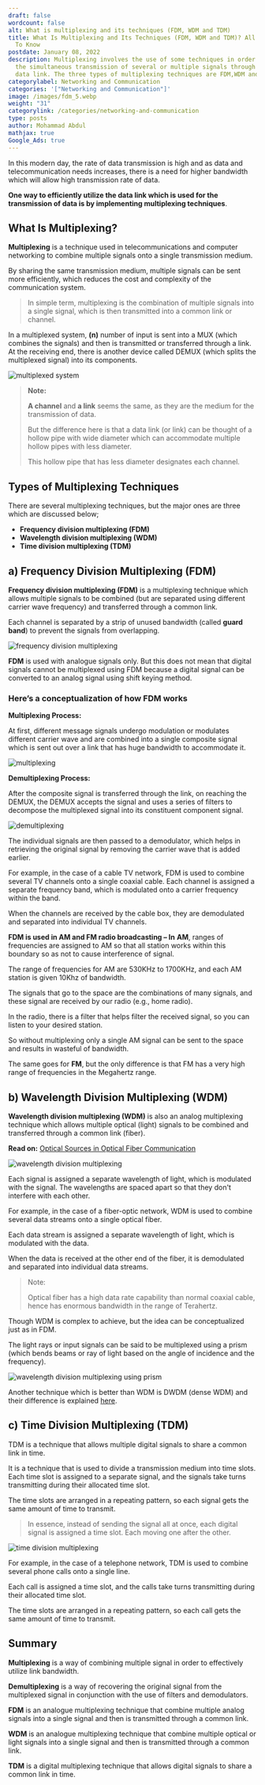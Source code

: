 ```yaml
---
draft: false
wordcount: false
alt: What is multiplexing and its techniques (FDM, WDM and TDM)
title: What Is Multiplexing and Its Techniques (FDM, WDM and TDM)? All You Need
  To Know
postdate: January 08, 2022
description: Multiplexing involves the use of some techniques in order to allow
  the simultaneous transmission of several or multiple signals through a single
  data link. The three types of multiplexing techniques are FDM,WDM and TDM.
categorylabel: Networking and Communication
categories: '["Networking and Communication"]'
image: /images/fdm_5.webp
weight: "31"
categorylink: /categories/networking-and-communication
type: posts
author: Mohammad Abdul
mathjax: true
Google_Ads: true
---
```

In this modern day, the rate of data transmission is high and as data and telecommunication needs increases, there is a need for higher bandwidth which will allow high transmission rate of data.

**One way to efficiently utilize the data link which is used for the transmission of data is by implementing multiplexing techniques**.

## What Is Multiplexing?

**Multiplexing** is a technique used in telecommunications and computer networking to combine multiple signals onto a single transmission medium. 

By sharing the same transmission medium, multiple signals can be sent more efficiently, which reduces the cost and complexity of the communication system.

> In simple term, multiplexing is the combination of multiple signals into a single signal, which is then transmitted into a common link or channel.

In a multiplexed system, **(n)** number of input is sent into a MUX (which combines the signals) and then is transmitted or transferred through a link. At the receiving end, there is another device called DEMUX (which splits the multiplexed signal) into its components.

![multiplexed system](/images/fdm_5.webp "multiplexed system")

> **Note:**
>
> **A channel** and **a link** seems the same, as they are the medium for the transmission of data.
>
> But the difference here is that a data link (or link) can be thought of a hollow pipe with wide diameter which can accommodate multiple hollow pipes with less diameter. 
>
> This hollow pipe that has less diameter designates each channel.

## Types of Multiplexing Techniques

There are several multiplexing techniques, but the major ones are three which are discussed below;

* **Frequency division multiplexing (FDM)**
* **Wavelength division multiplexing (WDM)**
* **Time division multiplexing (TDM)**

## a) Frequency Division Multiplexing (FDM)

**Frequency division multiplexing (FDM)** is a multiplexing technique which allows multiple signals to be combined (but are separated using different carrier wave frequency) and transferred through a common link.

Each channel is separated by a strip of unused bandwidth (called **guard band**) to prevent the signals from overlapping.

![frequency division multiplexing](/images/fdm_2.webp "frequency division multiplexing")

**FDM** is used with analogue signals only. But this does not mean that digital signals cannot be multiplexed using FDM because a digital signal can be converted to an analog signal using shift keying method.

### **Here’s a conceptualization of how FDM works**

**Multiplexing Process:**

At first, different message signals undergo modulation or modulates different carrier wave and are combined into a single composite signal which is sent out over a link that has huge bandwidth to accommodate it.

![multiplexing](/images/fdm_3.webp "multiplexing")

**Demultiplexing Process:**

After the composite signal is transferred through the link, on reaching the DEMUX, the DEMUX accepts the signal and uses a series of filters to decompose the multiplexed signal into its constituent component signal.

![demultiplexing](/images/fdm_7.webp "demultiplexing")

The individual signals are then passed to a demodulator, which helps in retrieving the original signal by removing the carrier wave that is added earlier.

For example, in the case of a cable TV network, FDM is used to combine several TV channels onto a single coaxial cable. Each channel is assigned a separate frequency band, which is modulated onto a carrier frequency within the band. 

When the channels are received by the cable box, they are demodulated and separated into individual TV channels.

**FDM is used in AM and FM radio broadcasting – In** **AM**, ranges of frequencies are assigned to AM so that all station works within this boundary so as not to cause interference of signal.

The range of frequencies for AM are 530KHz to 1700KHz, and each AM station is given 10Khz of bandwidth. 

The signals that go to the space are the combinations of many signals, and these signal are received by our radio (e.g., home radio).

In the radio, there is a filter that helps filter the received signal, so you can listen to your desired station.

 So without multiplexing only a single AM signal can be sent to the space and results in wasteful of bandwidth.

The same goes for **FM**, but the only difference is that FM has a very high range of frequencies in the Megahertz range.

## b) Wavelength Division Multiplexing (WDM)

**Wavelength division multiplexing (WDM)** is also an analog multiplexing technique which allows multiple optical (light) signals to be combined and transferred through a common link (fiber).

**Read on:** [Optical Sources in Optical Fiber Communication](/networking/optical-sources-in-optical-fiber-communication/)

![wavelength division multiplexing](/images/fdm_6.webp "wavelength division multiplexing")

Each signal is assigned a separate wavelength of light, which is modulated with the signal. The wavelengths are spaced apart so that they don't interfere with each other.

For example, in the case of a fiber-optic network, WDM is used to combine several data streams onto a single optical fiber. 

Each data stream is assigned a separate wavelength of light, which is modulated with the data. 

When the data is received at the other end of the fiber, it is demodulated and separated into individual data streams.

> Note:
>
> Optical fiber has a high data rate capability than normal coaxial cable, hence has enormous bandwidth in the range of Terahertz.

Though WDM is complex to achieve, but the idea can be conceptualized just as in FDM. 

The light rays or input signals can be said to be multiplexed using a prism (which bends beams or ray of light based on the angle of incidence and the frequency).

![wavelength division multiplexing using prism](/images/fdm_4.webp "wavelength division multiplexing using prism")

Another technique which is better than WDM is DWDM (dense WDM) and their difference is explained [here](/networking/difference-between-wdm-and-dwdm-multiplexing-technique).

## c) Time Division Multiplexing (TDM)

TDM is a technique that allows multiple digital signals to share a common link in time.

It is a technique that is used to divide a transmission medium into time slots. Each time slot is assigned to a separate signal, and the signals take turns transmitting during their allocated time slot. 

The time slots are arranged in a repeating pattern, so each signal gets the same amount of time to transmit.

> In essence, instead of sending the signal all at once, each digital signal is assigned a time slot. Each moving one after the other.

![time division multiplexing](/images/fdm_1.webp "time division multiplexing")

For example, in the case of a telephone network, TDM is used to combine several phone calls onto a single line. 

Each call is assigned a time slot, and the calls take turns transmitting during their allocated time slot. 

The time slots are arranged in a repeating pattern, so each call gets the same amount of time to transmit.

## Summary

**Multiplexing** is a way of combining multiple signal in order to effectively utilize link bandwidth.

**Demultiplexing** is a way of recovering the original signal from the multiplexed signal in conjunction with the use of filters and demodulators.

**FDM** is an analogue multiplexing technique that combine multiple analog signals into a single signal and then is transmitted through a common link.

**WDM** is an analogue multiplexing technique that combine multiple optical or light signals into a single signal and then is transmitted through a common link.

**TDM** is a digital multiplexing technique that allows digital signals to share a common link in time.